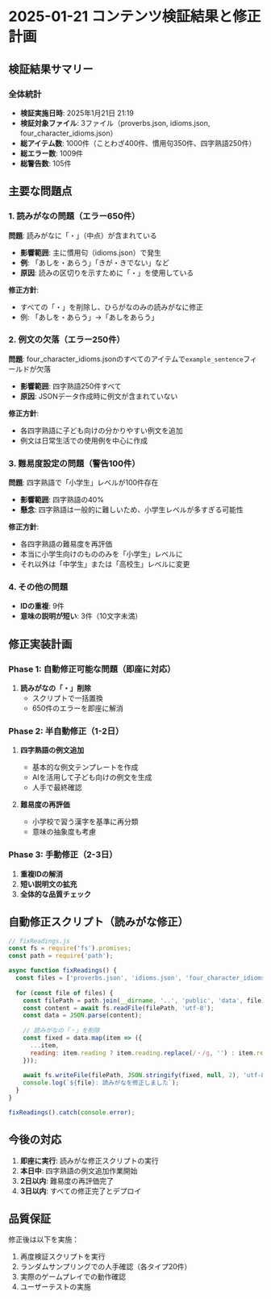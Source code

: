 # 2025-01-21 コンテンツ検証結果と修正計画

## 検証結果サマリー

### 全体統計
- **検証実施日時**: 2025年1月21日 21:19
- **検証対象ファイル**: 3ファイル（proverbs.json, idioms.json, four_character_idioms.json）
- **総アイテム数**: 1000件（ことわざ400件、慣用句350件、四字熟語250件）
- **総エラー数**: 1009件
- **総警告数**: 105件

## 主要な問題点

### 1. 読みがなの問題（エラー650件）
**問題**: 読みがなに「・」（中点）が含まれている
- **影響範囲**: 主に慣用句（idioms.json）で発生
- **例**: 「あしを・あらう」「きが・きでない」など
- **原因**: 読みの区切りを示すために「・」を使用している

**修正方針**:
- すべての「・」を削除し、ひらがなのみの読みがなに修正
- 例: 「あしを・あらう」→「あしをあらう」

### 2. 例文の欠落（エラー250件）
**問題**: four_character_idioms.jsonのすべてのアイテムで`example_sentence`フィールドが欠落
- **影響範囲**: 四字熟語250件すべて
- **原因**: JSONデータ作成時に例文が含まれていない

**修正方針**:
- 各四字熟語に子ども向けの分かりやすい例文を追加
- 例文は日常生活での使用例を中心に作成

### 3. 難易度設定の問題（警告100件）
**問題**: 四字熟語で「小学生」レベルが100件存在
- **影響範囲**: 四字熟語の40%
- **懸念**: 四字熟語は一般的に難しいため、小学生レベルが多すぎる可能性

**修正方針**:
- 各四字熟語の難易度を再評価
- 本当に小学生向けのもののみを「小学生」レベルに
- それ以外は「中学生」または「高校生」レベルに変更

### 4. その他の問題
- **IDの重複**: 9件
- **意味の説明が短い**: 3件（10文字未満）

## 修正実装計画

### Phase 1: 自動修正可能な問題（即座に対応）
1. **読みがなの「・」削除**
   - スクリプトで一括置換
   - 650件のエラーを即座に解消

### Phase 2: 半自動修正（1-2日）
1. **四字熟語の例文追加**
   - 基本的な例文テンプレートを作成
   - AIを活用して子ども向けの例文を生成
   - 人手で最終確認

2. **難易度の再評価**
   - 小学校で習う漢字を基準に再分類
   - 意味の抽象度も考慮

### Phase 3: 手動修正（2-3日）
1. **重複IDの解消**
2. **短い説明文の拡充**
3. **全体的な品質チェック**

## 自動修正スクリプト（読みがな修正）

```javascript
// fixReadings.js
const fs = require('fs').promises;
const path = require('path');

async function fixReadings() {
  const files = ['proverbs.json', 'idioms.json', 'four_character_idioms.json'];
  
  for (const file of files) {
    const filePath = path.join(__dirname, '..', 'public', 'data', file);
    const content = await fs.readFile(filePath, 'utf-8');
    const data = JSON.parse(content);
    
    // 読みがなの「・」を削除
    const fixed = data.map(item => ({
      ...item,
      reading: item.reading ? item.reading.replace(/・/g, '') : item.reading
    }));
    
    await fs.writeFile(filePath, JSON.stringify(fixed, null, 2), 'utf-8');
    console.log(`${file}: 読みがなを修正しました`);
  }
}

fixReadings().catch(console.error);
```

## 今後の対応

1. **即座に実行**: 読みがな修正スクリプトの実行
2. **本日中**: 四字熟語の例文追加作業開始
3. **2日以内**: 難易度の再評価完了
4. **3日以内**: すべての修正完了とデプロイ

## 品質保証

修正後は以下を実施：
1. 再度検証スクリプトを実行
2. ランダムサンプリングでの人手確認（各タイプ20件）
3. 実際のゲームプレイでの動作確認
4. ユーザーテストの実施